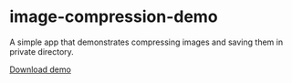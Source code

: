 # image-compression-demo

A simple app that demonstrates compressing images and saving them in private directory.

[Download demo](https://github.com/raheemadamboev/image-compression-demo/blob/main/extra/app-debug.apk)
